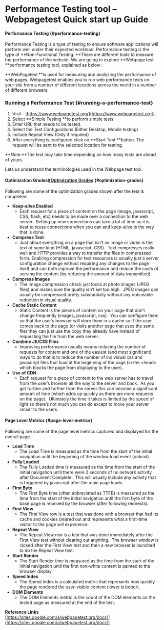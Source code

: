 # Performance Testing tool – Webpagetest Quick start up Guide

#### **Performance Testing** {#performance-testing}

Performance Testing is a type of testing to ensure software applications will perform well under their expected workload. Performance testing is the type of **Non-Functional Testing. **There are different tools to measure the performance of the website. We are going to explore **Webpage test **performance testing tool, explained as below :

**WebPagetest **is used for measuring and analyzing the performance of web pages. Webpagetest enables you to run web performance tests on your site from a number of different locations across the world in a number of different browsers.

### **Running a Performance Test** {#running-a-performance-test}

1. Visit - [https://www.webpagetest.org/](https://www.webpagetest.org/)
2. Select **Simple Testing **to perform simple tests
3. Enter URL that needs to be tested.
4. Select the Test Configurations \(Either Desktop, Mobile testing\)
5. Include Repeat View \(Only if required\)
6. After everything is configured click on **Start Test **button. The request will be sent to the selected location for testing.

**Note:**The test may take time depending on how many tests are ahead of yours.

Lets us understand the terminologies used in the Webpage test tool.

#### **Optimization Grades**[\#**Optimization Grades**](https://cafe.rtcamp.com/handbook/quality-assurance/performance-testing-tool-webpagetest-quick-start-up-guide/#optimization-grades) {#optimization-grades}

Following are some of the optimization grades shown after the test is completed.

* **Keep-alive Enabled**
  * Each request for a piece of content on the page \(image, javascript, CSS, flash, etc\) needs to be made over a connection to the web server.  Setting up new connections can take a lot of time so it is best to reuse connections when you can and keep-alive is the way that is done.
* **Compress Text**
  * Just about everything on a page that isn’t an image or video is the text of some kind \(HTML, javascript, CSS\).  Text compresses really well and HTTP provides a way to transfer the files in compressed form. Enabling compression for text resources is usually just a server configuration change without requiring any changes to the page itself and can both improve the performance and reduce the costs of serving the content \(by reducing the amount of data transmitted\).
* **Compress Images**
  * The image compression check just looks at photo images \(JPEG files\) and makes sure the quality isn’t set too high.  JPEG images can usually be compressed pretty substantially without any noticeable reduction in visual quality.
* **Cache Static Content**
  * Static Content is the pieces of content on your page that don’t change frequently \(images, javascript, css\).  You can configure them so that the user’s browser will store them in a cache so if the user comes back to the page \(or visits another page that uses the same file\) they can just use the copy they already have instead of requesting the file from the web server.
* **Combine JS/CSS Files**
  * Improving performance usually means reducing the number of requests for content and one of the easiest \(and most significant\) ways to do that is to reduce the number of individual css and javascript files that load at the beginning of the page \(in the &lt;head&gt; which blocks the page from displaying to the user\).
* **Use of CDN**
  * Each request for a piece of content to the web server has to travel from the user’s browser all the way to the server and back.  As you get further and further from the server this can become a significant amount of time \(which adds up quickly as there are more requests on the page\).  Ultimately the time it takes is limited by the speed of light so there’s not much you can do except to move your server closer to the users.

#### **Page Level Metrics** {#page-level-metrics}

Following are some of the page level metrics captured and displayed for the overall page.

* **Load Time**
  * The Load Time is measured as the time from the start of the initial navigation until the beginning of the window load event \(onload\).
* **Fully Loaded**
  * The Fully Loaded time is measured as the time from the start of the initial navigation until there were 2 seconds of no network activity after Document Complete.  This will usually include any activity that is triggered by javascript after the main page loads.
* **First Byte**
  * The First Byte time \(often abbreviated as TTFB\) is measured as the time from the start of the initial navigation until the first byte of the base page is received by the browser \(after following redirects\).
* **First View**
  * The First View row is a test that was done with a browser that had its cache and cookies cleared out and represents what a first-time visitor to the page will experience.
* **Repeat View**
  * The Repeat View row is a test that was done immediately after the First View test without clearing out anything.  The browser window is closed after the First View test and then a new browser is launched to do the Repeat View test.
* **Start Render**
  * The Start Render time is measured as the time from the start of the initial navigation until the first non-white content is painted to the browser display.
* **Speed Index**
  * The Speed Index is a calculated metric that represents how quickly the page rendered the user-visible content \(lower is better\).
* **DOM Elements**
  * The DOM Elements metric is the count of the DOM elements on the tested page as measured at the end of the test.

**Reference Links**  
[https://sites.google.com/a/webpagetest.org/docs/](https://sites.google.com/a/webpagetest.org/docs/)

